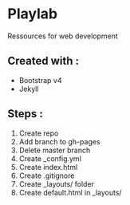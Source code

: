 # Playlab
Ressources for web development

## Created with :
* Bootstrap v4
* Jekyll

## Steps :
1. Create repo
2. Add branch to gh-pages
3. Delete master branch
4. Create _config.yml
5. Create index.html
6. Create .gitignore
7. Create _layouts/ folder
8. Create default.html in _layouts/
